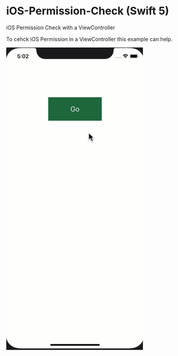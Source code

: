 # iOS-Permission-Check (Swift 5)
iOS Permission Check with a ViewController

To cehck iOS Permission in a ViewController this example can help.

![iOS Permission Check in a ViewController Preview](https://github.com/TouhidApps/iOS-Permission-Check/blob/main/permission_check.gif?raw=true)

